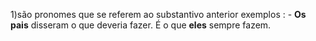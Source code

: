 1)são pronomes que se referem ao substantivo anterior
exemplos :
	- **Os pais** disseram o que deveria fazer. É o que **eles** sempre fazem.